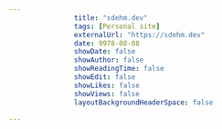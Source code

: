 ---
                title: "sdehm.dev"
                tags: [Personal site]
                externalUrl: "https://sdehm.dev"
                date: 9978-08-08
                showDate: false
                showAuthor: false
                showReadingTime: false
                showEdit: false
                showLikes: false
                showViews: false
                layoutBackgroundHeaderSpace: false
                ---
